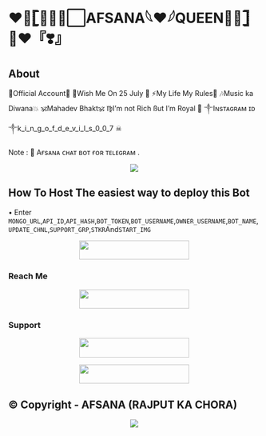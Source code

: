 # ❤️👑𓊈⋆⃟⧉⃞AFSANA𓆩❤️𓆪QUEEN⋆⃟𓊉 👑❤️『❣️』
## About
👑Official Account🖤
💟Wish Me On 25 July 🎂
⚡My Life My Rules💪
🎶Music ka Diwana💥
🕉️Mahadev Bhakt🕉️
♍I’m not Rich ßut I’m Royal 👑
༒︎Iɴsᴛᴀɢʀᴀᴍ ɪᴅ ༒︎k_i_n_g_o_f_d_e_v_i_l_s_0_0_7 ☠︎︎

Note : 📝 Aғsᴀɴᴀ ᴄʜᴀᴛ ʙᴏᴛ ғᴏʀ ᴛᴇʟᴇɢʀᴀᴍ .

<p align="center">
  <img src="https://graph.org/file/2efaa2a5f1f7e9afb25d8.jpg">
</p>

## How To Host  The easiest way to deploy this Bot
• Enter ```MONGO_URL```,```API_ID```,```API_HASH```,```BOT_TOKEN```,```BOT_USERNAME```,```OWNER_USERNAME```,```BOT_NAME```,```UPDATE_CHNL```,```SUPPORT_GRP```,```STKR```And```START_IMG```
<p align="center"><a href="https://heroku.com/deploy?template=https://github.com/sankifighter07/Smart-Chatbot"> <img src="https://img.shields.io/badge/Deploy%20To%20Heroku-black?style=for-the-badge&logo=heroku" width="220" height="38.45"/></a></p>
 
                                 
### Reach Me
<p align="center"><a href="http://t.me/BATTERY_ABOUT_TO_DAI_ERROR"> <img src="https://img.shields.io/badge/Telegram%20Bot-pink?style=for-the-badge" width="220" height="38.45"/></a></p>

### Support 

<p align="center"><a href="https://t.me/freinds_hindi_chatting_group_126"> <img src="https://img.shields.io/badge/AFSANA%20Chat%20Support-pink?style=for-the-badge" width="220" height="38.45"/></a></p>
<p align="center"><a href="https://t.me/attiudedp"> <img src="https://img.shields.io/badge/AFSANA%20Chat%20Channel-blue?style=for-the-badge" width="220" height="38.45"/></a></p>

## © Copyright - AFSANA  (RAJPUT KA CHORA)

<p align="center">
  <img src="https://telegra.ph/file/358bff4b719128fe6ff11.jpg">
</p>
